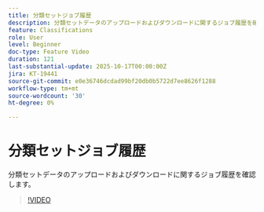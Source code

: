 ```yaml
---
title: 分類セットジョブ履歴
description: 分類セットデータのアップロードおよびダウンロードに関するジョブ履歴を確認します。
feature: Classifications
role: User
level: Beginner
doc-type: Feature Video
duration: 121
last-substantial-update: 2025-10-17T00:00:00Z
jira: KT-19441
source-git-commit: e0e36746dcdad99bf20db0b5722d7ee8626f1288
workflow-type: tm+mt
source-wordcount: '30'
ht-degree: 0%

---
```



# 分類セットジョブ履歴

分類セットデータのアップロードおよびダウンロードに関するジョブ履歴を確認します。

>[!VIDEO](https://video.tv.adobe.com/v/3476025/?learn=on&enablevpops)
